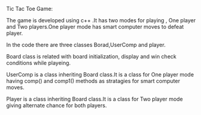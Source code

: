 Tic Tac Toe Game:

The game is developed using c++ .It has two modes for playing , One player  and Two players.One player mode has smart computer moves  to defeat player.

In the code there are three classes Borad,UserComp and player. 

Board class is related with board initialization, display and win check conditions while playeing.

UserComp is a class inheriting Board class.It is a class for One player mode having comp() and comp1() methods as stratagies for smart computer moves.

Player is a class inheriting Board class.It is a class for Two player mode giving alternate chance for both players.

